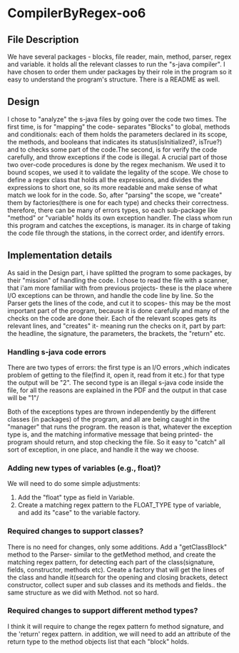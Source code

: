 # CompilerByRegex-oo6

## File Description ##
We have several packages - blocks, file reader, main, method, parser, regex and variable.
it holds all the relevant classes to run the "s-java compiler".
I have chosen to order them under packages by their role in the program so it easy to understand the program's structure.
There is a README as well.

##          Design          ##

I chose to "analyze" the s-java files by going over the code two times. The first time, is for "mapping" the code-
separates "Blocks" to global, methods and conditionals: each of them holds the parameters declared in its scope, the
methods, and booleans that indicates its status(isInitialized?, isTrue?) and to checks some part of the code.The second,
is for verify the code carefully, and throw exceptions if the code is illegal.
A crucial part of those two over-code procedures is done by the regex mechanism. We used it to bound scopes, we used it
to validate the legality of the scope. We chose to define a regex class that holds all the expressions, and divides the
expressions to short one, so its more readable and make sense of what match we look for in the code.
So, after "parsing" the scope, we "create" them by factories(there is one for each type) and checks their correctness.
therefore, there can be many of errors types, so each sub-package like "method" or "variable" holds its own exception
handler.
The class whom run this program and catches the exceptions, is manager. its in charge of taking the code file through
the stations, in the correct order, and identify errors.


##   Implementation details   ##

As said in the Design part, i have splitted the program to some packages, by their "mission" of handling the code. I chose to
read the file with a scanner, that i'am more familiar with from previous projects- these is the place where I/O exceptions
can be thrown, and handle the code line by line.
So the Parser gets the lines of the code, and cut it to scopes- this may be the most important part of the program,
because it is done carefully and many of the checks on the code are done their. Each of the relevant scopes gets its
relevant lines, and "creates" it- meaning run the checks on it, part by part: the headline, the signature, the
parameters, the brackets, the "return" etc.




###  Handling s-java code errors ###

There are two types of errors: the first type is an I/O errors ,which indicates problem of getting to the file(find it,
open it, read from it etc.) for that type the output will be "2". The second type is an illegal s-java code inside the
file, for all the reasons are explained in the PDF and the output in that case will be "1"/

Both of the exceptions types are thrown independently by the different classes (in packages) of the program, and all
are being caught in the "manager"  that runs the program. the reason is that, whatever the exception type is, and the
matching informative message that being printed- the program should return, and stop checking the file. So it easy to
"catch" all sort of exception, in one place, and handle it the way we choose.



### Adding new types of variables (e.g., float)? ###


We will need to do some simple adjustments:

1. Add the "float" type as field in Variable.
2. Create a matching regex pattern to the FLOAT_TYPE type of variable, and add its "case" to the variable factory.


###  Required changes to support classes?  ###


There is no need for changes, only some additions.
Add a "getClassBlock" method to the Parser-  similar to the getMethod method, and create the matching regex pattern, for
detecting each part of the class(signature, fields, constructor, methods etc).
Create a factory that will get the lines of the class and handle it(search for the opening and closing brackets, detect
constructor,  collect super and sub classes and its methods and fields.. the same structure as we did with Method.
not so hard.



### Required changes to support different method types? ###


I think it will require to change the regex pattern fo method signature, and the 'return' regex pattern.
in addition, we will need to add an attribute of the return type to the method objects list that each "block" holds.
